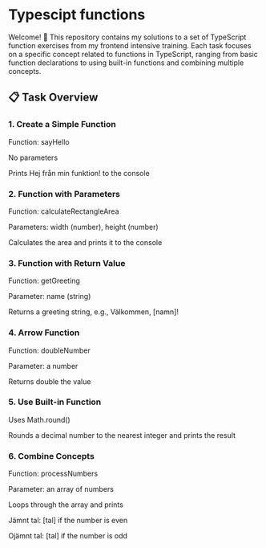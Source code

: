# Typescipt functions

Welcome! 👋
This repository contains my solutions to a set of TypeScript function exercises from my frontend intensive training. Each task focuses on a specific concept related to functions in TypeScript, ranging from basic function declarations to using built-in functions and combining multiple concepts.

## 📋 Task Overview
### 1. Create a Simple Function
Function: sayHello

No parameters

Prints Hej från min funktion! to the console

### 2. Function with Parameters
Function: calculateRectangleArea

Parameters: width (number), height (number)

Calculates the area and prints it to the console

### 3. Function with Return Value
Function: getGreeting

Parameter: name (string)

Returns a greeting string, e.g., Välkommen, [namn]!

### 4. Arrow Function
Function: doubleNumber

Parameter: a number

Returns double the value

### 5. Use Built-in Function
Uses Math.round()

Rounds a decimal number to the nearest integer and prints the result

### 6. Combine Concepts
Function: processNumbers

Parameter: an array of numbers

Loops through the array and prints

Jämnt tal: [tal] if the number is even

Ojämnt tal: [tal] if the number is odd
